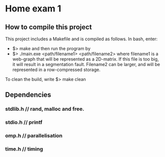 # Home exam 1

## How to compile this project
This project includes a Makefile and is compiled as follows. In bash, enter:
  - $> make
and then run the program by
  - $> ./main.exe <path/filename1> <path/filename2>
where filename1 is a web-graph that will be represented as a 2D-matrix. If this file is too big, it will result in a segmentation fault. Filename2 can be larger, and will be represented in a row-compressed storage.

To clean the build, write
$> make clean

## Dependencies
### stdlib.h // rand, malloc and free.
### stdio.h  // printf
### omp.h    // parallelisation
### time.h   // timing
